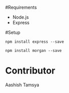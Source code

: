 #Requirements

-	Node.js
-	Express

#Setup

`npm install express --save`

`npm install morgan --save`


# Contributor

Aashish Tamsya